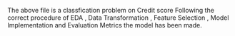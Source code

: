 The above file is a classfication problem on Credit score
Following  the correct procedure of EDA , Data Transformation , Feature Selection , Model Implementation and Evaluation Metrics the model has been made.
